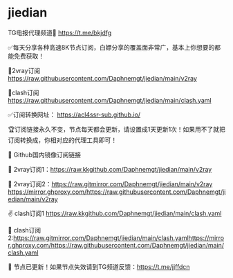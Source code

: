 # jiedian

TG电报代理频道🔗 https://t.me/bkjdfg

✅每天分享各种高速8K节点订阅，白嫖分享的覆盖面非常广，基本上你想要的都能免费获取！

🐔2vray订阅 https://raw.githubusercontent.com/Daphnemgt/jiedian/main/v2ray

🐔clash订阅 https://raw.githubusercontent.com/Daphnemgt/jiedian/main/clash.yaml

✅订阅转换网址： https://acl4ssr-sub.github.io/

🏆订阅链接永久不变，节点每天都会更新，请设置成1天更新1次！如果用不了就把订阅转换成，你相对应的代理工具即可！

🏩 Github国内镜像订阅链接

🏩 2vray订阅1：https://raw.kkgithub.com/Daphnemgt/jiedian/main/v2ray

🏩 2vray订阅2：https://raw.gitmirror.com/Daphnemgt/jiedian/main/v2ray
https://mirror.ghproxy.com/https://raw.githubusercontent.com/Daphnemgt/jiedian/main/v2ray

✌️ clash订阅1 https://raw.kkgithub.com/Daphnemgt/jiedian/main/clash.yaml

🐔 clash订阅2:https://raw.gitmirror.com/Daphnemgt/jiedian/main/clash.yamlhttps://mirror.ghproxy.com/https://raw.githubusercontent.com/Daphnemgt/jiedian/main/clash.yaml

🐔 节点已更新！如果节点失效请到TG频道反馈：https://t.me/jjffdcn
